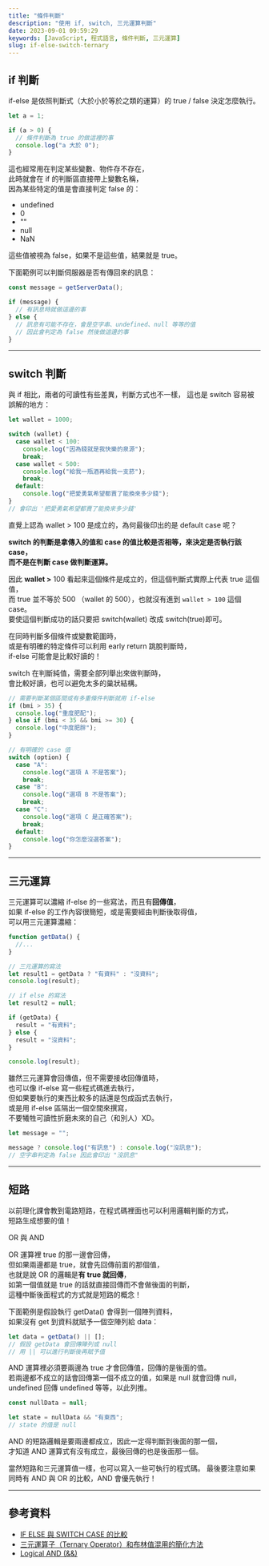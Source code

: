 ```yaml
---
title: "條件判斷"
description: "使用 if, switch, 三元運算判斷"
date: 2023-09-01 09:59:29
keywords: [JavaScript, 程式語言, 條件判斷, 三元運算]
slug: if-else-switch-ternary
---
```


## if 判斷

if-else 是依照判斷式（大於小於等於之類的運算）的 true / false 決定怎麼執行。

```js
let a = 1;

if (a > 0) {
  // 條件判斷為 true 的做這裡的事
  console.log("a 大於 0");
}
```

這也經常用在判定某些變數、物件存不存在，  
此時就會在 if 的判斷區直接帶上變數名稱，  
因為某些特定的值是會直接判定 false 的：

- undefined
- 0
- ""
- null
- NaN

這些值被視為 false，如果不是這些值，結果就是 true。

下面範例可以判斷伺服器是否有傳回來的訊息：

```js
const message = getServerData();

if (message) {
  // 有訊息時就做這邊的事
} else {
  // 訊息有可能不存在，會是空字串、undefined、null 等等的值
  // 因此會判定為 false 然後做這邊的事
}
```

---

## switch 判斷

與 if 相比，兩者的可讀性有些差異，判斷方式也不一樣，
這也是 switch 容易被誤解的地方：

```js
let wallet = 1000;

switch (wallet) {
  case wallet < 100:
    console.log("因為錢就是我快樂的泉源");
    break;
  case wallet < 500:
    console.log("給我一瓶酒再給我一支菸");
    break;
  default:
    console.log("把愛勇氣希望都賣了能換來多少錢");
}
// 會印出 '把愛勇氣希望都賣了能換來多少錢'
```

直覺上認為 wallet > 100 是成立的，為何最後印出的是 default case 呢？

**switch 的判斷是拿傳入的值和 case 的值比較是否相等，來決定是否執行該 case，  
而不是在判斷 case 做判斷運算。**

因此 **wallet >** 100 看起來這個條件是成立的，但這個判斷式實際上代表 true 這個值，  
而 true 並不等於 500 （wallet 的 500），也就沒有進到 `wallet > 100` 這個 case。  
要使這個判斷成功的話只要把 switch(wallet) 改成 switch(true)即可。

在同時判斷多個條件或變數範圍時，  
或是有明確的特定條件可以利用 early return 跳脫判斷時，  
if-else 可能會是比較好讀的！

switch 在判斷純值，需要全部列舉出來做判斷時，  
會比較好讀，也可以避免太多的巢狀結構。

```js
// 需要判斷某個區間或有多重條件判斷就用 if-else
if (bmi > 35) {
  console.log("重度肥配");
} else if (bmi < 35 && bmi >= 30) {
  console.log("中度肥胖");
}

// 有明確的 case 值
switch (option) {
  case "A":
    console.log("選項 A 不是答案");
    break;
  case "B":
    console.log("選項 B 不是答案");
    break;
  case "C":
    console.log("選項 C 是正確答案");
    break;
  default:
    console.log("你怎麼沒選答案");
}
```

---

## 三元運算

三元運算可以濃縮 if-else 的一些寫法，而且有**回傳值**，  
如果 if-else 的工作內容很簡短，或是需要經由判斷後取得值，  
可以用三元運算濃縮：

```js
function getData() {
  //...
}

// 三元運算的寫法
let result1 = getData ? "有資料" : "沒資料";
console.log(result);

// if else 的寫法
let result2 = null;

if (getData) {
  result = "有資料";
} else {
  result = "沒資料";
}

console.log(result);
```

雖然三元運算會回傳值，但不需要接收回傳值時，  
也可以像 if-else 寫一些程式碼進去執行，  
但如果要執行的東西比較多的話還是包成函式去執行，  
或是用 if-else 區隔出一個空間來撰寫，  
不要犧牲可讀性折磨未來的自己（和別人）XD。

```js
let message = "";

message ? console.log("有訊息") : console.log("沒訊息");
// 空字串判定為 false 因此會印出 "沒訊息"
```

---

## 短路

以前理化課會教到電路短路，在程式碼裡面也可以利用邏輯判斷的方式，  
短路生成想要的值！

OR 與 AND

OR 運算裡 true 的那一邊會回傳，  
但如果兩邊都是 true，就會先回傳前面的那個值，  
也就是說 OR 的邏輯是**有 true 就回傳**，  
如第一個值就是 true 的話就直接回傳而不會做後面的判斷，  
這種中斷後面程式的方式就是短路的概念！

下面範例是假設執行 getData() 會得到一個陣列資料，  
如果沒有 get 到資料就賦予一個空陣列給 data：

```js
let data = getData() || [];
// 假設 getData 會回傳陣列或 null
// 用 || 可以進行判斷後再賦予值
```

AND 運算裡必須要兩邊為 true 才會回傳值，回傳的是後面的值。  
若兩邊都不成立的話會回傳第一個不成立的值，如果是 null 就會回傳 null，
undefined 回傳 undefined 等等，以此列推。

```js
const nullData = null;

let state = nullData && "有東西";
// state 的值是 null
```

AND 的短路邏輯是要兩邊都成立，因此一定得判斷到後面的那一個，  
才知道 AND 運算式有沒有成立，最後回傳的也是後面那一個。

當然短路和三元運算值一樣，也可以寫入一些可執行的程式碼。
最後要注意如果同時有 AND 與 OR 的比較，AND 會優先執行！

---

## 參考資料

- [IF ELSE 與 SWITCH CASE 的比較](https://jameshsu0407.github.io/blog/20211023_if-else_switch-case/)
- [三元運算子（Ternary Operator）和布林值混用的簡化方法](https://medium.com/@yuhsienyeh/%E4%B8%89%E5%85%83%E9%81%8B%E7%AE%97%E5%AD%90-ternary-operator-%E5%92%8C%E5%B8%83%E6%9E%97%E5%80%BC%E6%B7%B7%E7%94%A8%E7%9A%84%E7%B0%A1%E5%8C%96%E6%96%B9%E6%B3%95-6bb70375fd65)
- [Logical AND (&&)](https://developer.mozilla.org/en-US/docs/Web/JavaScript/Reference/Operators/Logical_AND)
